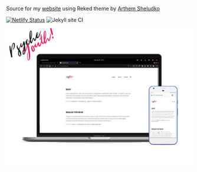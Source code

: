 Source for my [website](https://imamnrchls.xyz/) using Reked theme by [Arthem Sheludko](https://github.com/artemsheludko/reked)

[![Netlify Status](https://api.netlify.com/api/v1/badges/3daf8f5f-9f4a-4f44-b2df-6a7925a15cac/deploy-status)](https://app.netlify.com/sites/imamnrchls/deploys)
![Jekyll site CI](https://github.com/imamnrchls/imamnrchls.github.io/workflows/Jekyll%20site%20CI/badge.svg)

![Preview](images/preview.png)


